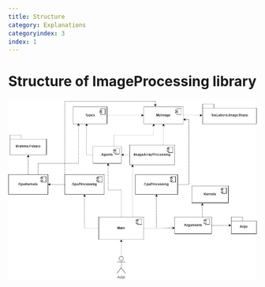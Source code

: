 ```yaml
---
title: Structure
category: Explanations
categoryindex: 3
index: 1
---
```


# Structure of ImageProcessing library

![image](https://raw.githubusercontent.com/LeonidLodygin/ImageProcessing/gh-pages/images/Structure.png)